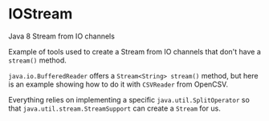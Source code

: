 IOStream
========

Java 8 Stream from IO channels

Example of tools used to create a Stream from IO channels that don't have a `stream()` method.

`java.io.BufferedReader` offers a `Stream<String> stream()` method, but here is an example showing how to do it with `CSVReader` from OpenCSV.

Everything relies on implementing a specific `java.util.SplitOperator` so that `java.util.stream.StreamSupport` can create a `Stream` for us.

